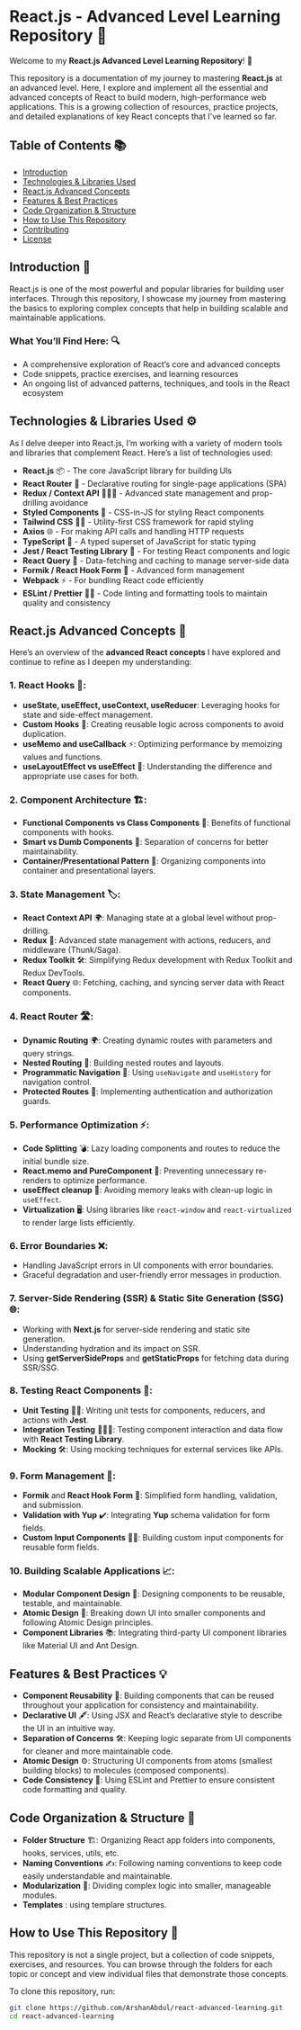 # React.js - Advanced Level Learning Repository 🚀

Welcome to my **React.js Advanced Level Learning Repository**! 🚀

This repository is a documentation of my journey to mastering **React.js** at an advanced level. Here, I explore and implement all the essential and advanced concepts of React to build modern, high-performance web applications. This is a growing collection of resources, practice projects, and detailed explanations of key React concepts that I've learned so far.

## Table of Contents 📚
- [Introduction](#introduction)
- [Technologies & Libraries Used](#technologies--libraries-used)
- [React.js Advanced Concepts](#reactjs-advanced-concepts)
- [Features & Best Practices](#features--best-practices)
- [Code Organization & Structure](#code-organization--structure)
- [How to Use This Repository](#how-to-use-this-repository)
- [Contributing](#contributing)
- [License](#license)

## Introduction 🎉
React.js is one of the most powerful and popular libraries for building user interfaces. Through this repository, I showcase my journey from mastering the basics to exploring complex concepts that help in building scalable and maintainable applications. 

### What You’ll Find Here: 🔍
- A comprehensive exploration of React’s core and advanced concepts
- Code snippets, practice exercises, and learning resources
- An ongoing list of advanced patterns, techniques, and tools in the React ecosystem

## Technologies & Libraries Used ⚙️
As I delve deeper into React.js, I’m working with a variety of modern tools and libraries that complement React. Here’s a list of technologies used:

- **React.js** 📦 - The core JavaScript library for building UIs
- **React Router** 🔄 - Declarative routing for single-page applications (SPA)
- **Redux / Context API** 🧑‍🤝‍🧑 - Advanced state management and prop-drilling avoidance
- **Styled Components** 🎨 - CSS-in-JS for styling React components
- **Tailwind CSS** 🏄‍♂️ - Utility-first CSS framework for rapid styling
- **Axios** 🌐 - For making API calls and handling HTTP requests
- **TypeScript** 📝 - A typed superset of JavaScript for static typing
- **Jest / React Testing Library** 🧪 - For testing React components and logic
- **React Query** 🔄 - Data-fetching and caching to manage server-side data
- **Formik / React Hook Form** 🧳 - Advanced form management
- **Webpack** ⚡ - For bundling React code efficiently
- **ESLint / Prettier** 🧑‍🔧 - Code linting and formatting tools to maintain quality and consistency

## React.js Advanced Concepts 🧠
Here’s an overview of the **advanced React concepts** I have explored and continue to refine as I deepen my understanding:

### 1. **React Hooks** 🔑:
   - **useState, useEffect, useContext, useReducer**: Leveraging hooks for state and side-effect management.
   - **Custom Hooks** 🔄: Creating reusable logic across components to avoid duplication.
   - **useMemo and useCallback** ⚡: Optimizing performance by memoizing values and functions.
   - **useLayoutEffect vs useEffect** 🔄: Understanding the difference and appropriate use cases for both.

### 2. **Component Architecture** 🏗️:
   - **Functional Components vs Class Components** 🔄: Benefits of functional components with hooks.
   - **Smart vs Dumb Components** 🧠: Separation of concerns for better maintainability.
   - **Container/Presentational Pattern** 🧱: Organizing components into container and presentational layers.

### 3. **State Management** 🏷️:
   - **React Context API** 🌍: Managing state at a global level without prop-drilling.
   - **Redux** 🔄: Advanced state management with actions, reducers, and middleware (Thunk/Saga).
   - **Redux Toolkit** 🛠️: Simplifying Redux development with Redux Toolkit and Redux DevTools.
   - **React Query** 🌐: Fetching, caching, and syncing server data with React components.

### 4. **React Router** 🛣️:
   - **Dynamic Routing** 🌍: Creating dynamic routes with parameters and query strings.
   - **Nested Routing** 🔄: Building nested routes and layouts.
   - **Programmatic Navigation** 🧭: Using `useNavigate` and `useHistory` for navigation control.
   - **Protected Routes** 🔐: Implementing authentication and authorization guards.

### 5. **Performance Optimization** ⚡:
   - **Code Splitting** 💣: Lazy loading components and routes to reduce the initial bundle size.
   - **React.memo and PureComponent** 🚀: Preventing unnecessary re-renders to optimize performance.
   - **useEffect cleanup** 🧹: Avoiding memory leaks with clean-up logic in `useEffect`.
   - **Virtualization** 🖥️: Using libraries like `react-window` and `react-virtualized` to render large lists efficiently.

### 6. **Error Boundaries** ❌:
   - Handling JavaScript errors in UI components with error boundaries.
   - Graceful degradation and user-friendly error messages in production.

### 7. **Server-Side Rendering (SSR) & Static Site Generation (SSG)** 🌐:
   - Working with **Next.js** for server-side rendering and static site generation.
   - Understanding hydration and its impact on SSR.
   - Using **getServerSideProps** and **getStaticProps** for fetching data during SSR/SSG.

### 8. **Testing React Components** 🧪:
   - **Unit Testing** 🧑‍🔬: Writing unit tests for components, reducers, and actions with **Jest**.
   - **Integration Testing** 🧑‍🤝‍🧑: Testing component interaction and data flow with **React Testing Library**.
   - **Mocking** 🛠️: Using mocking techniques for external services like APIs.

### 9. **Form Management** 📝:
   - **Formik** and **React Hook Form** 🧳: Simplified form handling, validation, and submission.
   - **Validation with Yup** ✔️: Integrating **Yup** schema validation for form fields.
   - **Custom Input Components** 🧑‍🔧: Building custom input components for reusable form fields.

### 10. **Building Scalable Applications** 📈:
   - **Modular Component Design** 🧩: Designing components to be reusable, testable, and maintainable.
   - **Atomic Design** 🧪: Breaking down UI into smaller components and following Atomic Design principles.
   - **Component Libraries** 📚: Integrating third-party UI component libraries like Material UI and Ant Design.

## Features & Best Practices 💡
- **Component Reusability** 🔄: Building components that can be reused throughout your application for consistency and maintainability.
- **Declarative UI** 🖋️: Using JSX and React’s declarative style to describe the UI in an intuitive way.
- **Separation of Concerns** 🛠️: Keeping logic separate from UI components for cleaner and more maintainable code.
- **Atomic Design** ⚙️: Structuring UI components from atoms (smallest building blocks) to molecules (composed components).
- **Code Consistency** 🔄: Using ESLint and Prettier to ensure consistent code formatting and quality.

## Code Organization & Structure 📁
- **Folder Structure** 🏗️: Organizing React app folders into components, hooks, services, utils, etc.
- **Naming Conventions** ✍️: Following naming conventions to keep code easily understandable and maintainable.
- **Modularization** 🔧: Dividing complex logic into smaller, manageable modules.
- **Templates** : using templare structures.

## How to Use This Repository 🚀
This repository is not a single project, but a collection of code snippets, exercises, and resources. You can browse through the folders for each topic or concept and view individual files that demonstrate those concepts. 

To clone this repository, run:

```bash
git clone https://github.com/ArshanAbdul/react-advanced-learning.git
cd react-advanced-learning
```

